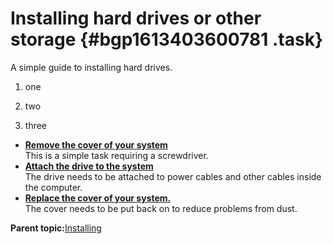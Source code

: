 # Installing hard drives or other storage {#bgp1613403600781 .task}

A simple guide to installing hard drives.

1.  one

2.  two

3.  three


-   **[Remove the cover of your system](cds1613403600830.md)**  
This is a simple task requiring a screwdriver.
-   **[Attach the drive to the system](btp1613403600880.md)**  
The drive needs to be attached to power cables and other cables inside the computer.
-   **[Replace the cover of your system.](eft1613403600930.md)**  
The cover needs to be put back on to reduce problems from dust.

**Parent topic:**[Installing](dbq1613403600716.md)

